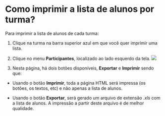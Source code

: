 # Como imprimir a lista de alunos por turma?

Para imprimir a lista de alunos de cada turma:

1. Clique na turma na barra superior azul em que você quer imprimir uma lista.

2. Clique no menu **Participantes**, localizado ao lado esquerdo da tela.
![](https://raw.githubusercontent.com/mupi/readinweb-docs/master/images/list.png)

3. Nesta página, há dois botões disponíveis, **Exportar** e **Imprimir** sendo que:
  
  * Usando o botão **Imprimir**, toda a página HTML será impressa (os botões, os textos, etc) e não apenas a lista de alunos.
  
  * Usando o botão **Exportar**, será gerado um arquivo de extensão *.xls* com a lista de alunos. A impressão a partir deste arquivo é de melhor qualidade.

